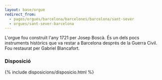 ```yaml
---
layout: base/orgue
redirect_from:
  - pages/orgues/barcelona/barcelones/barcelona/sant-sever
  - orgues/sant-sever-barcelona
---
```


L'orgue fou construït l'any 1721 per Josep Boscà. És un dels pocs instruments històrics que va restar a Barcelona després de la Guerra Civil. Fou restaurat per Gabriel Blancafort.

### Disposició

{% include disposicions/disposicio.html %}

